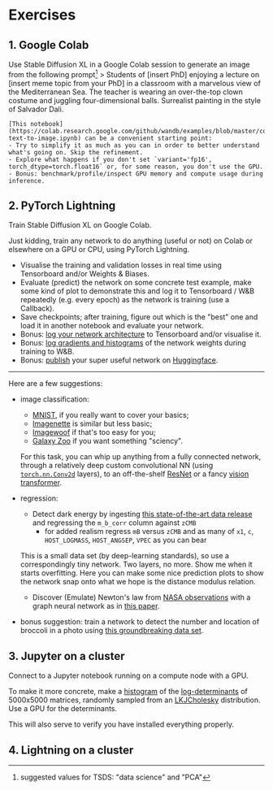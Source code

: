 # Exercises

## 1. Google Colab

Use Stable Diffusion XL in a Google Colab session to generate an image from the following prompt[^tsds]
    > Students of [insert PhD] enjoying a lecture on [insert meme topic from your PhD] in a classroom with a marvelous view of the Mediterranean Sea. The teacher is wearing an over-the-top clown costume and juggling four-dimensional balls. Surrealist painting in the style of Salvador Dali.

    [This notebook](https://colab.research.google.com/github/wandb/examples/blob/master/colabs/diffusers/sdxl-text-to-image.ipynb) can be a convenient starting point:
    - Try to simplify it as much as you can in order to better understand what's going on. Skip the refinement.
    - Explore what happens if you don't set `variant='fp16', torch_dtype=torch.float16` or, for some reason, you don't use the GPU.
    - Bonus: benchmark/profile/inspect GPU memory and compute usage during inference.

[^tsds]: suggested values for TSDS: "data science" and "PCA"

## 2. PyTorch Lightning

Train Stable Diffusion XL on Google Colab.

Just kidding, train any network to do anything (useful or not) on Colab or elsewhere on a GPU or CPU, using PyTorch Lightning.
- Visualise the training and validation losses in real time using Tensorboard and/or Weights & Biases.
- Evaluate (predict) the network on some concrete test example, make some kind of plot to demonstrate this and log it to Tensorboard / W&B repeatedly (e.g. every epoch) as the network is training (use a Callback).
- Save checkpoints; after training, figure out which is the "best" one and load it in another notebook and evaluate your network.
- Bonus: [log your network architecture](https://pytorch.org/docs/stable/tensorboard.html#torch.utils.tensorboard.writer.SummaryWriter.add_graph) to Tensorboard and/or visualise it.
- Bonus: [log gradients and histograms](https://docs.wandb.ai/ref/python/watch) of the network weights during training to W&B.
- Bonus: [publish](https://huggingface.co/docs/hub/en/models-uploading) your super useful network on [Huggingface](https://huggingface.co/).

---

Here are a few suggestions:
- image classification:
  - [MNIST](https://pytorch.org/vision/stable/generated/torchvision.datasets.MNIST.html), if you really want to cover your basics;
  - [Imagenette](https://pytorch.org/vision/stable/generated/torchvision.datasets.Imagenette.html) is similar but less basic;
   - [Imagewoof](https://github.com/fastai/imagenette?tab=readme-ov-file#imagewoof) if that's too easy for you;
  - [Galaxy Zoo](https://www.kaggle.com/c/galaxy-zoo-the-galaxy-challenge/data) if you want something "sciency".

  For this task, you can whip up anything from a fully connected network, through a relatively deep custom convolutional NN (using [`torch.nn.Conv2d`](https://pytorch.org/docs/stable/generated/torch.nn.Conv2d.html) layers), to an off-the-shelf [ResNet](https://pytorch.org/vision/main/models/resnet.html) or a fancy [vision transformer](https://github.com/google-research/maxvit).
- regression:
  - Detect dark energy by ingesting [this state-of-the-art data release](https://github.com/PantheonPlusSH0ES/DataRelease/blob/main/Pantheon%2B_Data/4_DISTANCES_AND_COVAR/Pantheon%2BSH0ES.dat) and regressing the `m_b_corr` column against `zCMB`
    - for added realism regress `mB` versus `zCMB` and as many of `x1`, `c`, `HOST_LOGMASS`, `HOST_ANGSEP`, `VPEC` as you can bear

  This is a small data set (by deep-learning standards), so use a correspondingly tiny network. Two layers, no more. Show me when it starts overfitting. Here you can make some nice prediction plots to show the network snap onto what we hope is the distance modulus relation.

  - Discover (Emulate) Newton's law from [NASA observations](https://ssd.jpl.nasa.gov/horizons/) with a graph neural network as in [this paper](https://arxiv.org/abs/2202.02306).

- bonus suggestion: train a network to detect the number and location of broccoli in a photo using [this groundbreaking data set](https://lcas.lincoln.ac.uk/nextcloud/shared/agritech-datasets/broccoli/broccoli_datasets.html).

## 3. Jupyter on a cluster

Connect to a Jupyter notebook running on a compute node with a GPU.

To make it more concrete, make a [histogram](https://matplotlib.org/stable/api/_as_gen/matplotlib.pyplot.hist.html) of the [log-determinants](https://pytorch.org/docs/stable/generated/torch.logdet.html#torch-logdet) of 5000x5000 matrices, randomly sampled from an [LKJCholesky](https://pytorch.org/docs/stable/distributions.html#lkjcholesky) distribution. Use a GPU for the determinants.

This will also serve to verify you have installed everything properly.

## 4. Lightning on a cluster
